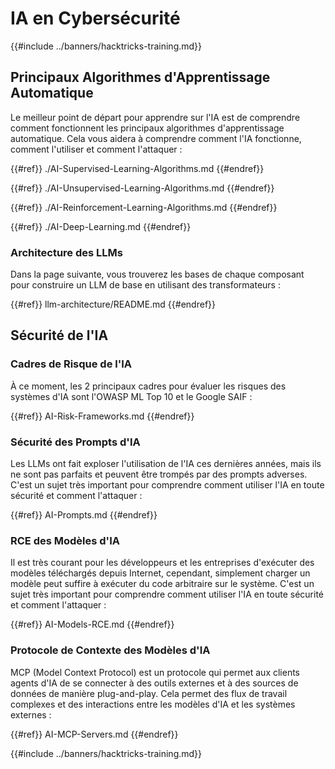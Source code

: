 # IA en Cybersécurité

{{#include ../banners/hacktricks-training.md}}

## Principaux Algorithmes d'Apprentissage Automatique

Le meilleur point de départ pour apprendre sur l'IA est de comprendre comment fonctionnent les principaux algorithmes d'apprentissage automatique. Cela vous aidera à comprendre comment l'IA fonctionne, comment l'utiliser et comment l'attaquer :

{{#ref}}
./AI-Supervised-Learning-Algorithms.md
{{#endref}}

{{#ref}}
./AI-Unsupervised-Learning-Algorithms.md
{{#endref}}

{{#ref}}
./AI-Reinforcement-Learning-Algorithms.md
{{#endref}}

{{#ref}}
./AI-Deep-Learning.md
{{#endref}}

### Architecture des LLMs

Dans la page suivante, vous trouverez les bases de chaque composant pour construire un LLM de base en utilisant des transformateurs :

{{#ref}}
llm-architecture/README.md
{{#endref}}

## Sécurité de l'IA

### Cadres de Risque de l'IA

À ce moment, les 2 principaux cadres pour évaluer les risques des systèmes d'IA sont l'OWASP ML Top 10 et le Google SAIF :

{{#ref}}
AI-Risk-Frameworks.md
{{#endref}}

### Sécurité des Prompts d'IA

Les LLMs ont fait exploser l'utilisation de l'IA ces dernières années, mais ils ne sont pas parfaits et peuvent être trompés par des prompts adverses. C'est un sujet très important pour comprendre comment utiliser l'IA en toute sécurité et comment l'attaquer :

{{#ref}}
AI-Prompts.md
{{#endref}}

### RCE des Modèles d'IA

Il est très courant pour les développeurs et les entreprises d'exécuter des modèles téléchargés depuis Internet, cependant, simplement charger un modèle peut suffire à exécuter du code arbitraire sur le système. C'est un sujet très important pour comprendre comment utiliser l'IA en toute sécurité et comment l'attaquer :

{{#ref}}
AI-Models-RCE.md
{{#endref}}

### Protocole de Contexte des Modèles d'IA

MCP (Model Context Protocol) est un protocole qui permet aux clients agents d'IA de se connecter à des outils externes et à des sources de données de manière plug-and-play. Cela permet des flux de travail complexes et des interactions entre les modèles d'IA et les systèmes externes :

{{#ref}}
AI-MCP-Servers.md
{{#endref}}

{{#include ../banners/hacktricks-training.md}}
